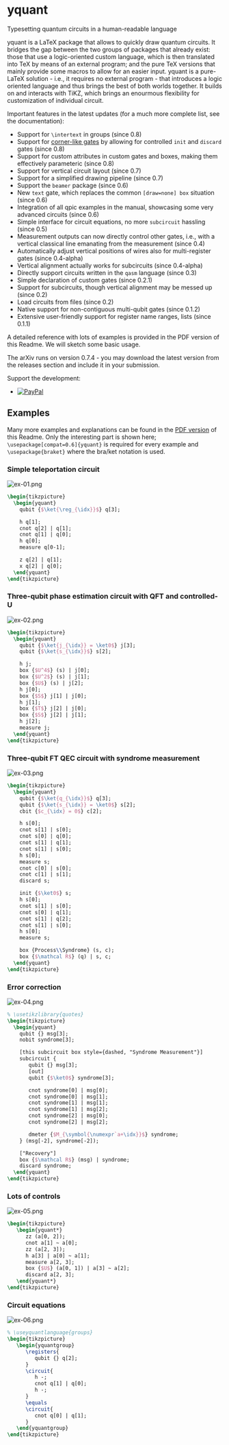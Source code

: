 # yquant
Typesetting quantum circuits in a human-readable language

yquant is a LaTeX package that allows to quickly draw quantum circuits. It bridges the gap between the two groups of packages that already exist: those that use a logic-oriented custom language, which is then translated into TeX by means of an external program; and the pure TeX versions that mainly provide some macros to allow for an easier input.
yquant is a pure-LaTeX solution - i.e., it requires no external program - that introduces a logic oriented language and thus brings the best of both worlds together.
It builds on and interacts with TiKZ, which brings an enourmous flexibility for customization of individual circuit.

Important features in the latest updates (for a much more complete list, see the documentation):
- Support for `\intertext` in groups (since 0.8)
- Support for [corner-like gates](https://arxiv.org/abs/1709.06648) by allowing for controlled `init` and `discard` gates (since 0.8)
- Support for custom attributes in custom gates and boxes, making them effectively parameteric (since 0.8)
- Support for vertical circuit layout (since 0.7)
- Support for a simplified drawing pipeline (since 0.7)
- Support the `beamer` package (since 0.6)
- New `text` gate, which replaces the common `[draw=none] box` situation (since 0.6)
- Integration of all qpic examples in the manual, showcasing some very advanced circuits (since 0.6)
- Simple interface for circuit equations, no more `subcircuit` hassling (since 0.5)
- Measurement outputs can now directly control other gates, i.e., with a vertical classical line emanating from the measurement (since 0.4)
- Automatically adjust vertical positions of wires also for multi-register gates (since 0.4-alpha)
- Vertical alignment actually works for subcircuits (since 0.4-alpha)
- Directly support circuits written in the `qasm` language (since 0.3)
- Simple declaration of custom gates (since 0.2.1)
- Support for subcircuits, though vertical alignment may be messed up (since 0.2)
- Load circuits from files (since 0.2)
- Native support for non-contiguous multi-qubit gates (since 0.1.2)
- Extensive user-friendly support for register name ranges, lists (since 0.1.1)

A detailed reference with lots of examples is provided in the PDF version of this Readme. We will sketch some basic usage.

The arXiv runs on version 0.7.4 - you may download the latest version from the releases section and include it in your submission.

Support the development:
- [![PayPal](https://img.shields.io/badge/donate-via%20PayPal-blue.svg?style=flat)](https://www.paypal.com/cgi-bin/webscr?cmd=_s-xclick&hosted_button_id=UTR3MRBYJ825A&source=url)

## Examples
Many more examples and explanations can be found in the [PDF version](https://github.com/projekter/yquant/blob/master/doc/latex/yquant/yquant-doc.pdf) of this Readme.
Only the interesting part is shown here; `\usepackage[compat=0.6]{yquant}` is required for every example and `\usepackage{braket}` where the bra/ket notation is used.

### Simple teleportation circuit
![ex-01.png](https://github.com/projekter/yquant/blob/master/markdown/ex-01.png)
```LaTeX
\begin{tikzpicture}
  \begin{yquant}
    qubit {$\ket{\reg_{\idx}}$} q[3];

    h q[1];
    cnot q[2] | q[1];
    cnot q[1] | q[0];
    h q[0];
    measure q[0-1];

    z q[2] | q[1];
    x q[2] | q[0];
  \end{yquant}
\end{tikzpicture}
```

### Three-qubit phase estimation circuit with QFT and controlled-U
![ex-02.png](https://github.com/projekter/yquant/blob/master/markdown/ex-02.png)
```LaTeX
\begin{tikzpicture}
  \begin{yquant}
    qubit {$\ket{j_{\idx}} = \ket0$} j[3];
    qubit {$\ket{s_{\idx}}$} s[2];

    h j;
    box {$U^4$} (s) | j[0];
    box {$U^2$} (s) | j[1];
    box {$U$} (s) | j[2];
    h j[0];
    box {$S$} j[1] | j[0];
    h j[1];
    box {$T$} j[2] | j[0];
    box {$S$} j[2] | j[1];
    h j[2];
    measure j;
  \end{yquant}
\end{tikzpicture}
```

### Three-qubit FT QEC circuit with syndrome measurement
![ex-03.png](https://github.com/projekter/yquant/blob/master/markdown/ex-03.png)
```LaTeX
\begin{tikzpicture}
  \begin{yquant}
    qubit {$\ket{q_{\idx}}$} q[3];
    qubit {$\ket{s_{\idx}} = \ket0$} s[2];
    cbit {$c_{\idx} = 0$} c[2];

    h s[0];
    cnot s[1] | s[0];
    cnot s[0] | q[0];
    cnot s[1] | q[1];
    cnot s[1] | s[0];
    h s[0];
    measure s;
    cnot c[0] | s[0];
    cnot c[1] | s[1];
    discard s;

    init {$\ket0$} s;
    h s[0];
    cnot s[1] | s[0];
    cnot s[0] | q[1];
    cnot s[1] | q[2];
    cnot s[1] | s[0];
    h s[0];
    measure s;

    box {Process\\Syndrome} (s, c);
    box {$\mathcal R$} (q) | s, c;
  \end{yquant}
\end{tikzpicture}
```

### Error correction
![ex-04.png](https://github.com/projekter/yquant/blob/master/markdown/ex-04.png)
```LaTeX
% \usetikzlibrary{quotes}
\begin{tikzpicture}
  \begin{yquant}
    qubit {} msg[3];
    nobit syndrome[3];

    [this subcircuit box style={dashed, "Syndrome Measurement"}]
    subcircuit {
       qubit {} msg[3];
       [out]
       qubit {$\ket0$} syndrome[3];

       cnot syndrome[0] | msg[0];
       cnot syndrome[0] | msg[1];
       cnot syndrome[1] | msg[1];
       cnot syndrome[1] | msg[2];
       cnot syndrome[2] | msg[0];
       cnot syndrome[2] | msg[2];

       dmeter {$M_{\symbol{\numexpr`a+\idx}}$} syndrome;
    } (msg[-2], syndrome[-2]);

    ["Recovery"]
    box {$\mathcal R$} (msg) | syndrome;
    discard syndrome;
  \end{yquant}
\end{tikzpicture}
```

### Lots of controls
![ex-05.png](https://github.com/projekter/yquant/blob/master/markdown/ex-05.png)
```LaTeX
\begin{tikzpicture}
   \begin{yquant*}
      zz (a[0, 2]);
      cnot a[1] ~ a[0];
      zz (a[2, 3]);
      h a[3] | a[0] ~ a[1];
      measure a[2, 3];
      box {$U$} (a[0, 1]) | a[3] ~ a[2];
      discard a[2, 3];
   \end{yquant*}
\end{tikzpicture}
```

### Circuit equations
![ex-06.png](https://github.com/projekter/yquant/blob/master/markdown/ex-06.png)
```LaTeX
% \useyquantlanguage{groups}
\begin{tikzpicture}
   \begin{yquantgroup}
      \registers{
         qubit {} q[2];
      }
      \circuit{
         h -;
         cnot q[1] | q[0];
         h -;
      }
      \equals
      \circuit{
         cnot q[0] | q[1];
      }
   \end{yquantgroup}
\end{tikzpicture}
```